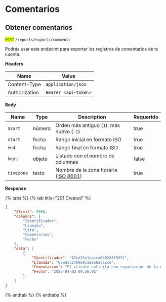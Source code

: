 # Comentarios

## Obtener comentarios

<mark style="color:green;">`POST`</mark> `/reports/exports/comments`

Podrás usar este endpoint para exportar los registros de comentarios de tu cuenta.

**Headers**

| Name          | Value                |
| ------------- | -------------------- |
| Content-Type  | `application/json`   |
| Authorization | `Bearer <api-token>` |

**Body**

<table><thead><tr><th>Name</th><th>Type</th><th>Description</th><th data-type="checkbox">Requerido</th></tr></thead><tbody><tr><td><code>$sort</code></td><td>número</td><td>Orden más antiguo (<code>1</code>), más nuevo (<code>-1</code>)</td><td>true</td></tr><tr><td><code>start</code></td><td>fecha</td><td>Rango inicial en formato ISO</td><td>true</td></tr><tr><td><code>end</code></td><td>fecha</td><td>Rango final en formato ISO</td><td>true</td></tr><tr><td><code>keys</code> </td><td>objeto</td><td>Listado con el nombre de columnas</td><td>false</td></tr><tr><td><code>timezone</code></td><td>texto</td><td>Nombre de la zona horaria (<a href="https://en.wikipedia.org/wiki/ISO_8601">ISO 8601</a>)</td><td>true</td></tr></tbody></table>

**Response**

{% tabs %}
{% tab title="201 Created" %}
```json
{
    "$limit": 5000,
    "columns": [
        "Identificador",
        "Llamada",
        "Cita",
        "Comentarios",
        "Fecha"
    ],
    "data": [
        {
            "Identificador": "67ed33e1cacce048288f937f",
            "Llamada": "67ed33276969ca55b8acacce",
            "Comentarios": "El cliente solicita una repactación de la deuda, lo que debe ir con el área de análisis previa a aprobación",
            "Fecha": "2023-04-02 09:56:01"
        }
    ]
}
```
{% endtab %}
{% endtabs %}
